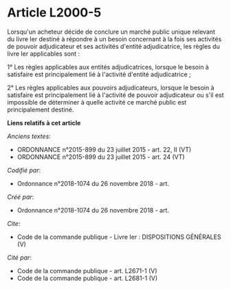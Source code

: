 # Article L2000-5

Lorsqu'un acheteur décide de conclure un marché public unique relevant du livre Ier destiné à répondre à un besoin concernant
à la fois ses activités de pouvoir adjudicateur et ses activités d'entité adjudicatrice, les règles du livre Ier applicables
sont : 

1° Les règles applicables aux entités adjudicatrices, lorsque le besoin à satisfaire est principalement lié à l'activité
d'entité adjudicatrice ; 

2° Les règles applicables aux pouvoirs adjudicateurs, lorsque le besoin à satisfaire est principalement lié à l'activité de
pouvoir adjudicateur ou s'il est impossible de déterminer à quelle activité ce marché public est principalement destiné.

**Liens relatifs à cet article**

_Anciens textes_:

  - ORDONNANCE n°2015-899 du 23 juillet 2015 - art. 22, II (VT)
  - ORDONNANCE n°2015-899 du 23 juillet 2015 - art. 24 (VT)

_Codifié par_:

  - Ordonnance n°2018-1074 du 26 novembre 2018 - art.

_Créé par_:

  - Ordonnance n°2018-1074 du 26 novembre 2018 - art.

_Cite_:

  - Code de la commande publique -  Livre Ier : DISPOSITIONS GÉNÉRALES (V)

_Cité par_:

  - Code de la commande publique - art. L2671-1 (V)
  - Code de la commande publique - art. L2681-1 (V)
